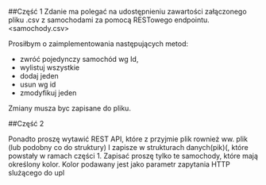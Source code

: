 ##Część 1
Zdanie ma polegać na udostępnieniu zawartości załączonego pliku .csv z samochodami za pomocą RESTowego endpointu.
<samochody.csv>

Prosiłbym o zaimplementowania następujących metod:
- zwróć pojedynczy samochód wg Id,
- wylistuj wszystkie
- dodaj jeden
- usun wg id
- zmodyfikuj jeden

Zmiany musza byc zapisane do pliku.

##Część 2

Ponadto proszę wytawić REST API, które z przyjmie plik rownież ww. plik (lub podobny co do struktury)
I zapisze w strukturach danych(pik)(,  które powstały w ramach części 1.
Zapisać proszę tylko te samochody, które mają określony kolor.
Kolor podawany jest jako parametr zapytania HTTP slużącego do upl
